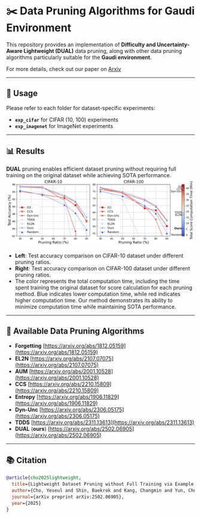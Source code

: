 # ✂️ Data Pruning Algorithms for Gaudi Environment  

This repository provides an implementation of **Difficulty and Uncertainty-Aware Lightweight (DUAL)** data pruning, along with other data pruning algorithms particularly suitable for the **Gaudi environment**.

For more details, check out our paper on [Arxiv](https://arxiv.org/abs/2502.06905)

---
## 🚀 Usage  

Please refer to each folder for dataset-specific experiments:  
- **`exp_cifar`** for CIFAR (10, 100) experiments  
- **`exp_imagenet`** for ImageNet experiments  

---
## 📊 Results
**DUAL** pruning enables efficient dataset pruning without requiring full training on the original dataset while achieving SOTA performance.
![DUAL Performance](./main_plot.png)

- **Left**: Test accuracy comparison on CIFAR-10 dataset under different pruning ratios.
- **Right**: Test accuracy comparison on CIFAR-100 dataset under different pruning ratios.
- The color represents the total computation time, including the time spent training the original
dataset for score calculation for each pruning method. Blue indicates lower computation time, while red
indicates higher computation time. Our method demonstrates its ability to minimize computation time while
maintaining SOTA performance.
---

## 📌 Available Data Pruning Algorithms  
- **Forgetting**  [https://arxiv.org/abs/1812.05159](https://arxiv.org/abs/1812.05159)
- **EL2N**  [https://arxiv.org/abs/2107.07075](https://arxiv.org/abs/2107.07075)
- **AUM**  [https://arxiv.org/abs/2001.10528](https://arxiv.org/abs/2001.10528)
- **CCS**  [https://arxiv.org/abs/2210.15809](https://arxiv.org/abs/2210.15809)
- **Entropy**  [https://arxiv.org/abs/1906.11829](https://arxiv.org/abs/1906.11829)
- **Dyn-Unc**  [https://arxiv.org/abs/2306.05175](https://arxiv.org/abs/2306.05175)
- **TDDS**  [https://arxiv.org/abs/2311.13613](https://arxiv.org/abs/2311.13613)
- **DUAL** (**ours**)  [https://arxiv.org/abs/2502.06905](https://arxiv.org/abs/2502.06905)

---
## 📚 Citation
```bibtex
@article{cho2025lightweight,
  title={Lightweight Dataset Pruning without Full Training via Example Difficulty and Prediction Uncertainty},
  author={Cho, Yeseul and Shin, Baekrok and Kang, Changmin and Yun, Chulhee},
  journal={arXiv preprint arXiv:2502.06905},
  year={2025}
}
```

